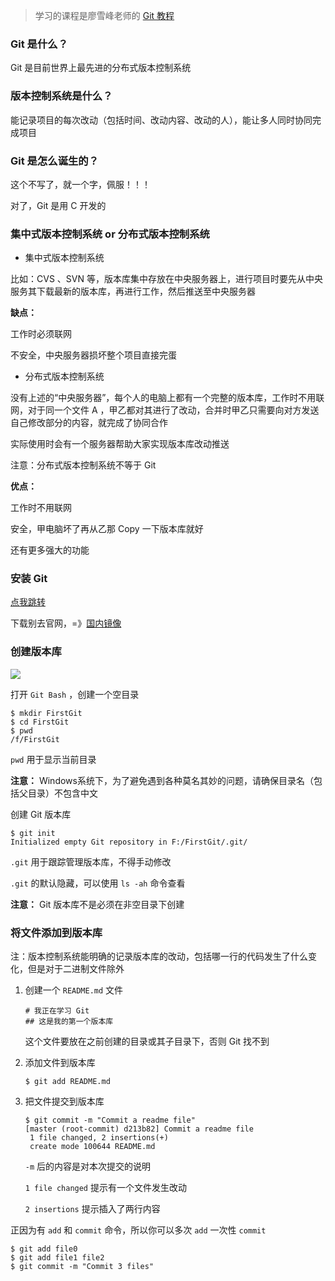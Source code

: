 > 学习的课程是廖雪峰老师的 [Git 教程](https://www.liaoxuefeng.com/wiki/896043488029600)

### Git 是什么？

Git 是目前世界上最先进的分布式版本控制系统

### 版本控制系统是什么？

能记录项目的每次改动（包括时间、改动内容、改动的人），能让多人同时协同完成项目

### Git 是怎么诞生的？

这个不写了，就一个字，佩服！！！

对了，Git 是用 C 开发的

### 集中式版本控制系统  or  分布式版本控制系统

- 集中式版本控制系统

比如：CVS 、SVN 等，版本库集中存放在中央服务器上，进行项目时要先从中央服务其下载最新的版本库，再进行工作，然后推送至中央服务器

**缺点：**

工作时必须联网

不安全，中央服务器损坏整个项目直接完蛋

- 分布式版本控制系统

没有上述的“中央服务器”，每个人的电脑上都有一个完整的版本库，工作时不用联网，对于同一个文件 A ，甲乙都对其进行了改动，合并时甲乙只需要向对方发送自己修改部分的内容，就完成了协同合作

实际使用时会有一个服务器帮助大家实现版本库改动推送

注意：分布式版本控制系统不等于 Git

**优点：**

工作时不用联网

安全，甲电脑坏了再从乙那 Copy 一下版本库就好

还有更多强大的功能

### 安装 Git

[点我跳转]( https://www.liaoxuefeng.com/wiki/896043488029600/896067074338496 )

下载别去官网，=》[国内镜像]( https://github.com/waylau/git-for-win )

### 创建版本库

![](https://github.com/WaringHu/MyBlog/blob/master/Git%20%E5%AD%A6%E4%B9%A0%E7%AC%94%E8%AE%B0/assets/00.png)

打开 `Git Bash` ，创建一个空目录

```
$ mkdir FirstGit
$ cd FirstGit
$ pwd
/f/FirstGit
```

`pwd` 用于显示当前目录

**注意：** Windows系统下，为了避免遇到各种莫名其妙的问题，请确保目录名（包括父目录）不包含中文 

创建 Git 版本库

```
$ git init
Initialized empty Git repository in F:/FirstGit/.git/
```

`.git` 用于跟踪管理版本库，不得手动修改

`.git` 的默认隐藏，可以使用 `ls -ah` 命令查看

**注意：** Git 版本库不是必须在非空目录下创建

### 将文件添加到版本库

注：版本控制系统能明确的记录版本库的改动，包括哪一行的代码发生了什么变化，但是对于二进制文件除外

1. 创建一个 `README.md` 文件

   ```
   # 我正在学习 Git
   ## 这是我的第一个版本库
   ```

   这个文件要放在之前创建的目录或其子目录下，否则 Git 找不到

2. 添加文件到版本库

   ```
   $ git add README.md
   ```

3. 把文件提交到版本库

   ```
   $ git commit -m "Commit a readme file"
   [master (root-commit) d213b82] Commit a readme file
    1 file changed, 2 insertions(+)
    create mode 100644 README.md
   ```

   `-m` 后的内容是对本次提交的说明

   `1 file changed` 提示有一个文件发生改动

   `2 insertions` 提示插入了两行内容

正因为有 `add` 和 `commit` 命令，所以你可以多次 `add` 一次性 `commit`

```
$ git add file0
$ git add file1 file2
$ git commit -m "Commit 3 files"
```
